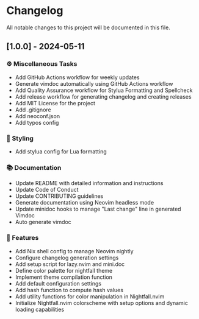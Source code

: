 # Changelog

All notable changes to this project will be documented in this file.

## [1.0.0] - 2024-05-11

### ⚙️ Miscellaneous Tasks

- Add GitHub Actions workflow for weekly updates
- Generate vimdoc automatically using GitHub Actions workflow
- Add Quality Assurance workflow for Stylua Formatting and Spellcheck
- Add release workflow for generating changelog and creating releases
- Add MIT License for the project
- Add .gitignore
- Add neoconf.json
- Add typos config

### 🎨 Styling

- Add stylua config for Lua formatting

### 📚 Documentation

- Update README with detailed information and instructions
- Update Code of Conduct
- Update CONTRIBUTING guidelines
- Generate documentation using Neovim headless mode
- Update minidoc hooks to manage "Last change" line in generated Vimdoc
- Auto generate vimdoc

### 🚀 Features

- Add Nix shell config to manage Neovim nightly
- Configure changelog generation settings
- Add setup script for lazy.nvim and mini.doc
- Define color palette for nightfall theme
- Implement theme compilation function
- Add default configuration settings
- Add hash function to compute hash values
- Add utility functions for color manipulation in Nightfall.nvim
- Initialize Nightfall.nvim colorscheme with setup options and dynamic loading capabilities

